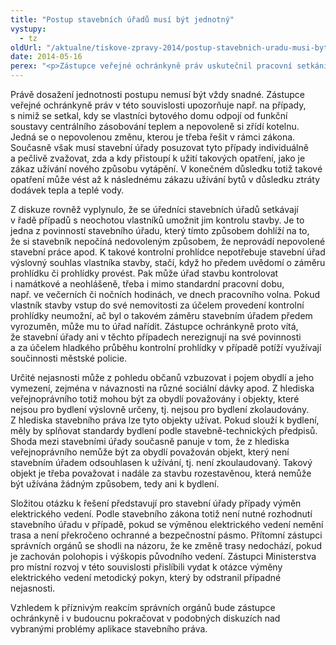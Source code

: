 ```yaml
---
title: "Postup stavebních úřadů musí být jednotný"
vystupy:
  - tz
oldUrl: "/aktualne/tiskove-zpravy-2014/postup-stavebnich-uradu-musi-byt-jednotny"
date: 2014-05-16
perex: "<p>Zástupce veřejné ochránkyně práv uskutečnil pracovní setkání se zástupci krajských úřadů, magistrátů Prahy a Brna, Ministerstva pro místní rozvoj a České společnosti pro stavební právo s cílem porovnat navzájem zkušenosti, diskutovat o aktuálních problémech a zajistit jednotnost postupu úřadů v praxi.</p>"
---
```


<!-- imported from the old website -->

<p>Právě dosažení jednotnosti postupu nemusí být vždy snadné. Zástupce veřejné ochránkyně práv v této souvislosti upozorňuje např. na případy, s nimiž se setkal, kdy se vlastníci bytového domu odpojí od funkční soustavy centrálního zásobování teplem a nepovoleně si zřídí kotelnu. Jedná se o nepovolenou změnu, kterou je třeba řešit v rámci zákona. Současně však musí stavební úřady posuzovat tyto případy individuálně a pečlivě zvažovat, zda a kdy přistoupí k užití takových opatření, jako je zákaz užívání nového způsobu vytápění. V konečném důsledku totiž takové opatření může vést až k následnému zákazu užívání bytů v důsledku ztráty dodávek tepla a teplé vody.</p><p>Z diskuze rovněž vyplynulo, že se úředníci stavebních úřadů setkávají v řadě případů s neochotou vlastníků umožnit jim kontrolu stavby. Je to jedna z povinností stavebního úřadu, který tímto způsobem dohlíží na to, že si stavebník nepočíná nedovoleným způsobem, že neprovádí nepovolené stavební práce apod. K takové kontrolní prohlídce nepotřebuje stavební úřad výslovný souhlas vlastníka stavby, stačí, když ho předem uvědomí o záměru prohlídku či prohlídky provést. Pak může úřad stavbu kontrolovat i namátkové a neohlášeně, třeba i mimo standardní pracovní dobu, např. ve večerních či nočních hodinách, ve dnech pracovního volna. Pokud vlastník stavby vstup do své nemovitosti za účelem provedení kontrolní prohlídky neumožní, ač byl o takovém záměru stavebním úřadem předem vyrozuměn, může mu to úřad nařídit. Zástupce ochránkyně proto vítá, že stavební úřady ani v těchto případech nerezignují na své povinnosti a za účelem hladkého průběhu kontrolní prohlídky v případě potíží využívají součinnosti městské policie.</p><p>Určité nejasnosti může z pohledu občanů vzbuzovat i pojem obydlí a jeho vymezení, zejména v návaznosti na různé sociální dávky apod. Z hlediska veřejnoprávního totiž mohou být za obydlí považovány i objekty, které nejsou pro bydlení výslovně určeny, tj. nejsou pro bydlení zkolaudovány. Z hlediska stavebního práva lze tyto objekty užívat. Pokud slouží k bydlení, měly by splňovat standardy bydlení podle stavebně-technických předpisů. Shoda mezi stavebními úřady současně panuje v tom, že z hlediska veřejnoprávního nemůže být za obydlí považován objekt, který není stavebním úřadem odsouhlasen k užívání, tj. není zkoulaudovaný. Takový objekt je třeba považovat i nadále za stavbu rozestavěnou, která nemůže být užívána žádným způsobem, tedy ani k bydlení.</p><p>Složitou otázku k řešení představují pro stavební úřady případy výměn elektrického vedení. Podle stavebního zákona totiž není nutné rozhodnutí stavebního úřadu v případě, pokud se výměnou elektrického vedení nemění trasa a není překročeno ochranné a bezpečnostní pásmo. Přítomní zástupci správních orgánů se shodli na názoru, že ke změně trasy nedochází, pokud je zachován polohopis i výškopis původního vedení. Zástupci Ministerstva pro místní rozvoj v této souvislosti přislíbili vydat k otázce výměny elektrického vedení metodický pokyn, který by odstranil případné nejasnosti.</p>Vzhledem k příznivým reakcím správních orgánů bude zástupce ochránkyně i v budoucnu pokračovat v podobných diskuzích nad vybranými problémy aplikace stavebního práva.
